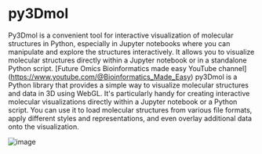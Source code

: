 # py3Dmol
Py3Dmol is a convenient tool for interactive visualization of molecular structures in Python, especially in Jupyter notebooks where you can manipulate and explore the structures interactively. It allows you to visualize molecular structures directly within a Jupyter notebook or in a standalone Python script. [Future Omics Bioinformatics made easy YouTube channel] (https://www.youtube.com/@Bioinformatics_Made_Easy)
py3Dmol is a Python library that provides a simple way to visualize molecular structures and data in 3D using WebGL. It's particularly handy for creating interactive molecular visualizations directly within a Jupyter notebook or a Python script. You can use it to load molecular structures from various file formats, apply different styles and representations, and even overlay additional data onto the visualization.

![image](https://github.com/futureomics/py3Dmol/assets/86778349/58e09025-dc54-4ee3-a510-be7f2be4095c)
